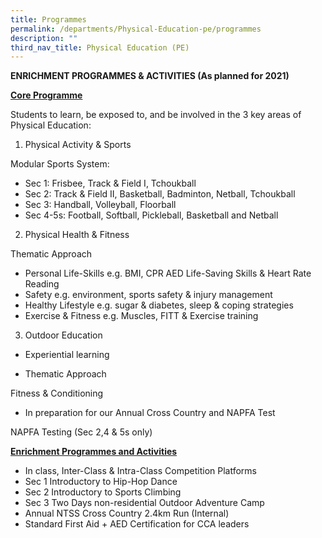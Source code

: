 ```yaml
---
title: Programmes
permalink: /departments/Physical-Education-pe/programmes
description: ""
third_nav_title: Physical Education (PE)
---
```

**ENRICHMENT PROGRAMMES & ACTIVITIES (As planned for 2021)**


<u>**Core Programme**</u>

Students to learn, be exposed to, and be involved in the 3 key areas of Physical Education:

1.    Physical Activity & Sports

Modular Sports System:
* Sec 1: Frisbee, Track & Field I, Tchoukball
* Sec 2: Track & Field II, Basketball, Badminton, Netball, Tchoukball
* Sec 3: Handball, Volleyball, Floorball
* Sec 4-5s: Football, Softball, Pickleball, Basketball and Netball

2.    Physical Health & Fitness

Thematic Approach

* Personal Life-Skills e.g. BMI, CPR AED Life-Saving Skills & Heart Rate Reading
* Safety e.g. environment, sports safety & injury management
* Healthy Lifestyle e.g. sugar & diabetes, sleep & coping strategies
* Exercise & Fitness e.g. Muscles, FITT & Exercise training
3.    Outdoor Education

* Experiential learning

* Thematic Approach


Fitness & Conditioning
*  In preparation for our Annual Cross Country and NAPFA Test
 
NAPFA Testing (Sec 2,4 & 5s only)


<u>**Enrichment Programmes and Activities**</u>

* In class, Inter-Class & Intra-Class Competition Platforms
* Sec 1 Introductory to Hip-Hop Dance
* Sec 2 Introductory to Sports Climbing
* Sec 3 Two Days non-residential Outdoor Adventure Camp
* Annual NTSS Cross Country 2.4km Run (Internal)
* Standard First Aid + AED Certification for CCA leaders